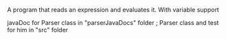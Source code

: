 A program that reads an expression and evaluates it. With variable support

javaDoc for Parser class in "parserJavaDocs" folder ; Parser class and test for him in "src" folder
